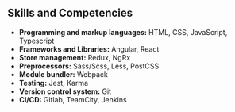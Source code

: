 ## Skills and Competencies

-   **Programming and markup languages:** HTML, CSS, JavaScript, Typescript
-   **Frameworks and Libraries:** Angular, React
-   **Store management:** Redux, NgRx
-   **Preprocessors:** Sass/Scss, Less, PostCSS
-   **Module bundler:** Webpack
-   **Testing:** Jest, Karma
-   **Version control system:** Git
-   **CI/CD:** Gitlab, TeamCity, Jenkins
